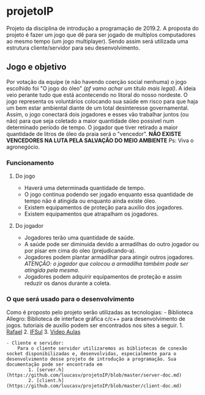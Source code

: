 # projetoIP
Projeto da disciplina de introdução a programação de 2019.2.
A proposta do projeto é fazer um jogo que dê para ser jogado de multiplos computadores ao mesmo tempo (um jogo multiplayer). Sendo assim será utilizada uma estrutura cliente/servidor para seu desenvolvimento.

## Jogo e objetivo
Por votação da equipe (e não havendo coerção social nenhuma) o jogo escolhido foi "O jogo do óleo" *(pf vamo achar um título mais legal)*.
A ideia veio perante tudo que está acontecendo no litoral do nosso nordeste. O jogo representa os voluntários colocando sua saúde em risco para que haja um bem estar ambiental diante de um total desinteresse governamental. Assim, o jogo conectará dois jogadores e esses vão trabalhar juntos (ou não) para que seja coletado a maior quantidade óleo possível num determinado período de tempo. O jogador que tiver retirado a maior quantidade de litros de óleo da praia será o "vencedor". **NÃO EXISTE VENCEDORES NA LUTA PELA SALVAÇÃO DO MEIO AMBIENTE** 
Ps: Viva o agronegócio. 

### Funcionamento

1. Do jogo
    - Haverá uma determinada quantidade de tempo.
    - O jogo continua podendo ser jogado enquanto essa quantidade de tempo não é atingida ou enquanto ainda existe óleo.
    - Existem equipamentos de proteção para auxílio dos jogadores.
    - Existem equipamentos que atrapalham os jogadores.

2. Do jogador
    - Jogadores terão uma quantidade de saúde.
    - A saúde pode ser diminuida devido a armadilhas do outro jogador ou por pisar em cima do oleo (prejudicando-a).
    - Jogadores podem plantar armadilhar para atingir outros jogadores. *ATENÇÃO: o jogador que colocou a armadilha também pode ser atingida pela mesma*.
    - Jogadores podem adquirir equipamentos de proteção e assim reduzir os danos durante a coleta.

### O que será usado para o desenvolvimento

Como é proposto pelo projeto serão utilizadas as tecnologias:
    - Biblioteca Allegro:
        Biblioteca de interface gráfica c/c++ para desenvolvimento de jogos. tutoriais de auxílio podem ser encontrados nos sites a seguir.
            1. [Rafael](https://rafaeltoledo.net/tutoriais-allegro-5/)
            2. [IFSul](https://aprendendoallegro.tk/)
            3. [Video Aulas](https://www.youtube.com/watch?v=IZ2krJ8Ls2A&list=PL6B459AAE1642C8B4)
    
    - Cliente e servidor:
        Para o cliente servidor utilizaremos as bibliotecas de conexão socket disponibilizadas e, desenvolvidas, especialmente para o desenvolvimento desse projeto de introdução a programação. Sua documentação pode ser encontrada em
            1. [server.h](https://github.com/luucasv/projetoIP/blob/master/server-doc.md)
            2. [client.h](https://github.com/luucasv/projetoIP/blob/master/client-doc.md)
            
            
    